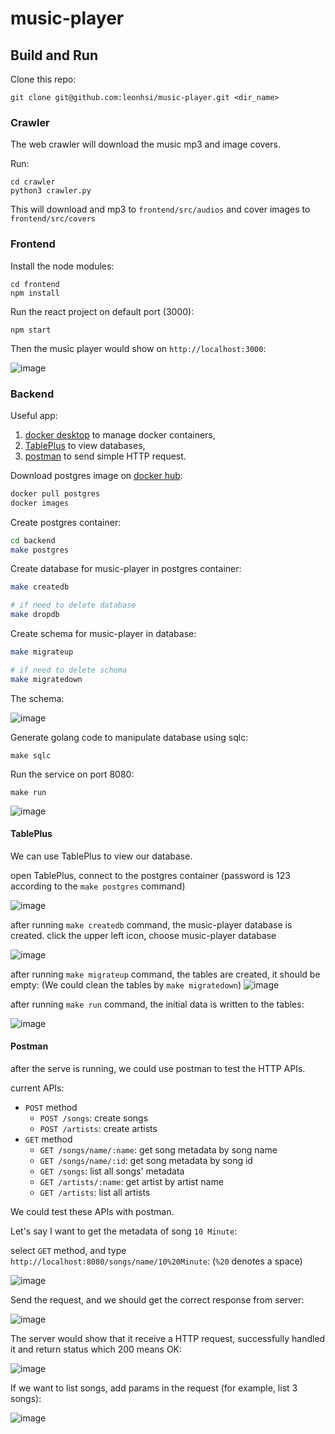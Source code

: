# music-player

## Build and Run

Clone this repo:
```
git clone git@github.com:leonhsi/music-player.git <dir_name>
```

### Crawler

The web crawler will download the music mp3 and image covers.

Run:
```
cd crawler
python3 crawler.py
```

This will download and mp3 to `frontend/src/audios` and cover images to `frontend/src/covers`

### Frontend

Install the node modules:
```
cd frontend
npm install
```

Run the react project on default port (3000):
```
npm start
```

Then the music player would show on `http://localhost:3000`:

![image](./doc/music-player.png)


### Backend

Useful app: 
1. [docker desktop](https://www.docker.com/products/docker-desktop/) to manage docker containers, 
2. [TablePlus](https://tableplus.com) to view databases, 
3. [postman](https://www.postman.com/downloads/) to send simple HTTP request.


Download postgres image on [docker hub](https://hub.docker.com/_/postgres):
```bash
docker pull postgres
docker images
```

Create postgres container:
```bash
cd backend
make postgres
```

Create database for music-player in postgres container:
```bash
make createdb

# if need to delete database
make dropdb
```

Create schema for music-player in database:
```bash
make migrateup

# if need to delete schema
make migratedown
```
The schema:

![image](./doc/db-diagram.png)

Generate golang code to manipulate database using sqlc:
```
make sqlc
```

Run the service on port 8080:
```
make run
```

![image](./doc/make-run.png)


#### TablePlus
We can use TablePlus to view our database.

open TablePlus, connect to the postgres container
(password is 123 according to the `make postgres` command)

![image](./doc/tableplus-connection.png)


after running `make createdb` command, the music-player database is created.
click the upper left icon, choose music-player database

![image](./doc/tableplus-database.png)

after running `make migrateup` command, the tables are created, it should be empty:
(We could clean the tables by `make migratedown`)
![image](./doc/tableplus-schema.png)

after running `make run` command, the initial data is written to the tables:

![image](./doc/tableplus-data.png)

#### Postman

after the serve is running, we could use postman to test the HTTP APIs.

current APIs:
* `POST` method
    * `POST /songs`: create songs
    * `POST /artists`: create artists
* `GET` method
    * `GET /songs/name/:name`: get song metadata by song name
    * `GET /songs/name/:id`: get song metadata by song id
    * `GET /songs`: list all songs' metadata
    * `GET /artists/:name`: get artist by artist name
    * `GET /artists`: list all artists

We could test these APIs with postman. 

Let's say I want to get the metadata of song `10 Minute`:

select `GET` method, and type `http://localhost:8080/songs/name/10%20Minute`:
(`%20` denotes a space)

![image](./doc/postman-request.png)

Send the request, and we should get the correct response from server:

![image](./doc/postman-response.png)

The server would show that it receive a HTTP request, successfully handled it and return status which 200 means OK:

![image](./doc/postman-server.png)

If we want to list songs, add params in the request (for example, list 3 songs):

![image](./doc/postman-listsong.png)
